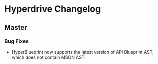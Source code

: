 # Hyperdrive Changelog
## Master
### Bug Fixes

- HyperBlueprint now supports the latest version of API Blueprint AST, which
  does not contain MSON AST.
